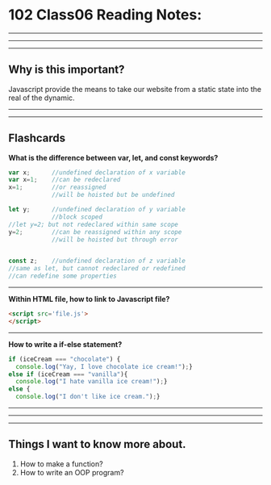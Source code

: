 # **102 Class06 Reading Notes:**
___
___
___

## **Why is this important?**
Javascript provide the means to take our website from a static state into the real of the dynamic.

___
___

## Flashcards

**What is the difference between var, let, and const keywords?**

```javascript
var x; 	    //undefined declaration of x variable
var x=1;	//can be redeclared
x=1; 	    //or reassigned
		    //will be hoisted but be undefined

let y; 	    //undefined declaration of y variable
		    //block scoped
//let y=2; but not redeclared within same scope
y=2;	    //can be reassigned within any scope
		    //will be hoisted but through error


const z;    //undefined declaration of z variable
//same as let, but cannot redeclared or redefined
//can redefine some properties
```

___

**Within HTML file, how to link to Javascript file?**

```html
<script src='file.js'>
</script>
```

___
**How to write a if-else statement?**

```javascript
if (iceCream === "chocolate") {
  console.log("Yay, I love chocolate ice cream!");}
else if (iceCream === "vanilla"){
  console.log("I hate vanilla ice cream!");}
else {
  console.log("I don't like ice cream.");}
```
___
___
___

## Things I want to know more about.

1. How to make a function?
1. How to write an OOP program?
